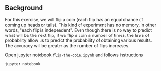 ## Background

For this exercise, we will flip a coin (each flip has an equal chance of coming up heads or tails). This kind of experiment has no memory, in other words, "each flip is independent". Even though there is no way to predict what will be the next flip, if we flip a coin a number of times, the laws of probability allow us to predict the probability of obtaining various results. The accuracy will be greater as the number of flips increases.


Open jupyter notebook `flip-the-coin.ipynb` and follows instructions
```python
jupyter notebook
```


